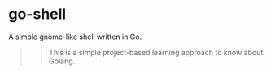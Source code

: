 # go-shell

A simple gnome-like shell written in Go.

>> This is a simple project-based learning approach to know about Golang.  
